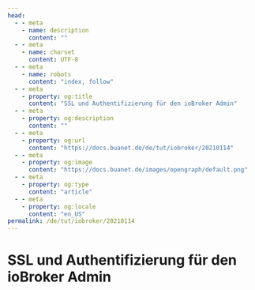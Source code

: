 ```yaml
---
head:
  - - meta
    - name: description
      content: ""
  - - meta
    - name: charset
      content: UTF‑8
  - - meta
    - name: robots
      content: "index, follow"
  - - meta
    - property: og:title
      content: "SSL und Authentifizierung für den ioBroker Admin"
  - - meta
    - property: og:description
      content: ""
  - - meta
    - property: og:url
      content: "https://docs.buanet.de/de/tut/iobroker/20210114"
  - - meta
    - property: og:image
      content: "https://docs.buanet.de/images/opengraph/default.png"
  - - meta
    - property: og:type
      content: "article"
  - - meta
    - property: og:locale
      content: "en_US"
permalink: /de/tut/iobroker/20210114
---
```


<!---
When using comments plugin on this site, the permalink tag length can be max 27 (location.href max 50) 
-->

# SSL und Authentifizierung für den ioBroker Admin